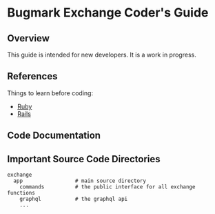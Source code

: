 # Bugmark Exchange Coder's Guide

## Overview

This guide is intended for new developers.  It is a work in progress.

## References

Things to learn before coding:

- [Ruby][ruby]
- [Rails][rails]

[ruby]: http://tbd.com
[rails]: http://tbd.com

## Code Documentation



## Important Source Code Directories

    exchange
      app                 # main source directory
        commands          # the public interface for all exchange functions
        graphql           # the graphql api
        ...


